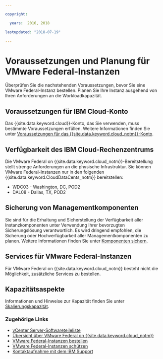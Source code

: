 ```yaml
---

copyright:

  years:  2016, 2018

lastupdated: "2018-07-19"

---
```


# Voraussetzungen und Planung für VMware Federal-Instanzen

Überprüfen Sie die nachstehenden Voraussetzungen, bevor Sie eine VMware Federal-Instanz bestellen. Planen Sie Ihre Instanz ausgehend von Ihren Anforderungen an die Workloadkapazität.

## Voraussetzungen für IBM Cloud-Konto

Das {{site.data.keyword.cloud}}-Konto, das Sie verwenden, muss bestimmte Voraussetzungen erfüllen. Weitere Informationen finden Sie unter [Voraussetzungen für das {{site.data.keyword.cloud_notm}}-Konto](../vmonic/slaccountrequirement.html).

## Verfügbarkeit des IBM Cloud-Rechenzentrums

Die VMware Federal on {{site.data.keyword.cloud_notm}}-Bereitstellung stellt strenge Anforderungen an die physische Infrastruktur. Sie können VMware Federal-Instanzen nur in den folgenden {{site.data.keyword.CloudDataCents_notm}} bereitstellen:
- WDC03 - Washington, DC, POD2
- DAL08 - Dallas, TX, POD2

## Sicherung von Managementkomponenten

Sie sind für die Erhaltung und Sicherstellung der Verfügbarkeit aller Instanzkomponenten unter Verwendung Ihrer bevorzugten Sicherungslösung verantwortlich. Es wird dringend empfohlen, die Sicherung oder Hochverfügbarkeit aller Managementkomponenten zu planen. Weitere Informationen finden Sie unter [Komponenten sichern](../archiref/solution/solution_backingup.html).

## Services für VMware Federal-Instanzen

Für VMware Federal on {{site.data.keyword.cloud_notm}} besteht nicht die Möglichkeit, zusätzliche Services zu bestellen.

## Kapazitätsaspekte

Informationen und Hinweise zur Kapazität finden Sie unter [Skalierungskapazität](../archiref/solution/solution_scaling.html).

### Zugehörige Links

* [vCenter Server-Softwareteileliste](vc_bom.html)
* [Übersicht über VMware Federal on {{site.data.keyword.cloud_notm}}](vc_fed_overview.html)
* [VMware Federal-Instanzen bestellen](vc_fed_orderinginstance.html)
* [VMware Federal-Instanzen schützen](vc_fed_securinginstance.html)
* [Kontaktaufnahme mit dem IBM Support](../vmonic/trbl_support.html)
